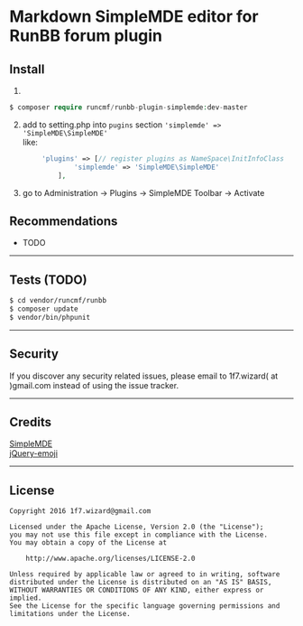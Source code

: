 # Markdown SimpleMDE editor for RunBB forum plugin


## Install
1.
```php
$ composer require runcmf/runbb-plugin-simplemde:dev-master
```

2. add to setting.php into `pugins` section `'simplemde' => 'SimpleMDE\SimpleMDE'`  
  like:
```php
        'plugins' => [// register plugins as NameSpace\InitInfoClass
                'simplemde' => 'SimpleMDE\SimpleMDE'
            ],
```
3. go to Administration -> Plugins -> SimpleMDE Toolbar -> Activate  


## Recommendations

* TODO


---
## Tests (TODO)
```bash
$ cd vendor/runcmf/runbb
$ composer update
$ vendor/bin/phpunit
```
---  
## Security  

If you discover any security related issues, please email to 1f7.wizard( at )gmail.com instead of using the issue tracker.  

---
## Credits
[SimpleMDE](https://github.com/NextStepWebs/simplemde-markdown-editor)  
[jQuery-emoji](https://github.com/eshengsky/jQuery-emoji)  


---
## License
 
```
Copyright 2016 1f7.wizard@gmail.com

Licensed under the Apache License, Version 2.0 (the "License");
you may not use this file except in compliance with the License.
You may obtain a copy of the License at

    http://www.apache.org/licenses/LICENSE-2.0

Unless required by applicable law or agreed to in writing, software
distributed under the License is distributed on an "AS IS" BASIS,
WITHOUT WARRANTIES OR CONDITIONS OF ANY KIND, either express or implied.
See the License for the specific language governing permissions and
limitations under the License.
```

